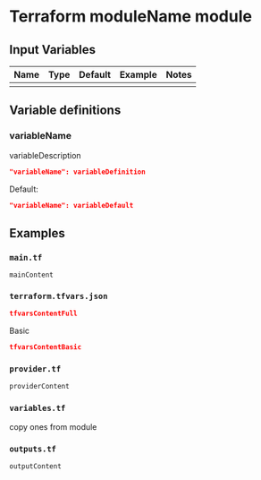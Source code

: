 # Terraform moduleName module


## Input Variables
| Name     | Type    | Default   | Example     | Notes   |
| -------- | ------- | --------- | ----------- | ------- |
|  |  |  |  |  |

## Variable definitions

### variableName
variableDescription
```json
"variableName": variableDefinition
```

Default:
```json
"variableName": variableDefault
```

## Examples
### `main.tf`
```terarform
mainContent
```

### `terraform.tfvars.json`
```json
tfvarsContentFull
```

Basic
```json
tfvarsContentBasic
```

### `provider.tf`
```terraform
providerContent
```

### `variables.tf`
copy ones from module

### `outputs.tf`
```terraform
outputContent
```